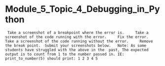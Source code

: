 # Module_5_Topic_4_Debugging_in_Python
     Take a screenshot of a breakpoint where the error is.     Take a screenshot of the code running with the error.     Fix the error.     Take a screenshot of the code running without the error.     Remove the break point.  Submit your screenshots below.   Note: As some students have struggled with the above in the  past, The expected output is to count from 1 to the number passed in. IE: print_to_number(5) should print: 1 2 3 4 5
